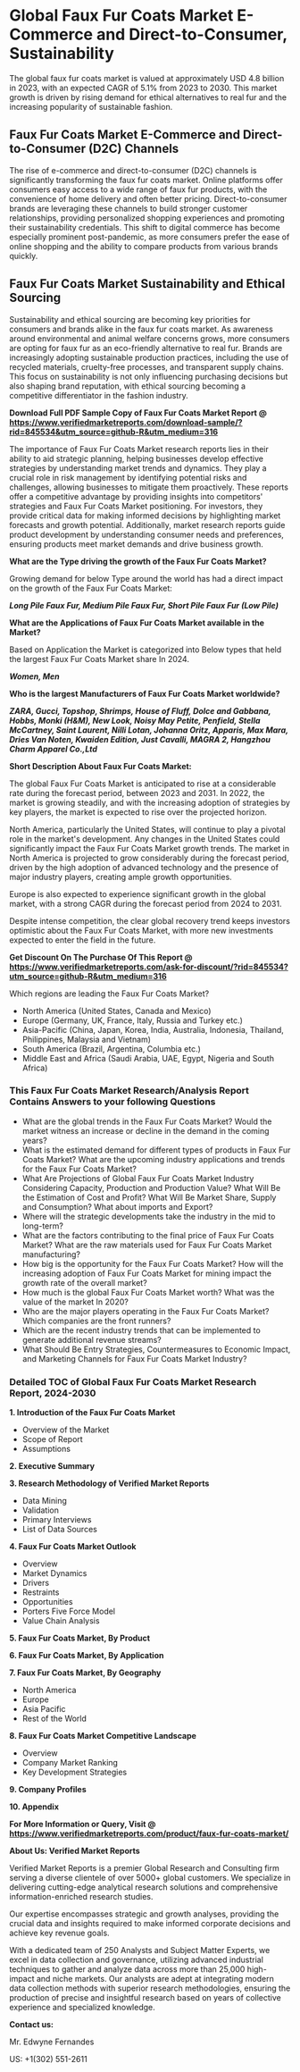 <h1>Global Faux Fur Coats Market E-Commerce and Direct-to-Consumer, Sustainability</h1><p class=""><p>The global faux fur coats market is valued at approximately USD 4.8 billion in 2023, with an expected CAGR of 5.1% from 2023 to 2030. This market growth is driven by rising demand for ethical alternatives to real fur and the increasing popularity of sustainable fashion. </p><h2>Faux Fur Coats Market E-Commerce and Direct-to-Consumer (D2C) Channels</h2><p>The rise of e-commerce and direct-to-consumer (D2C) channels is significantly transforming the faux fur coats market. Online platforms offer consumers easy access to a wide range of faux fur products, with the convenience of home delivery and often better pricing. Direct-to-consumer brands are leveraging these channels to build stronger customer relationships, providing personalized shopping experiences and promoting their sustainability credentials. This shift to digital commerce has become especially prominent post-pandemic, as more consumers prefer the ease of online shopping and the ability to compare products from various brands quickly.</p><h2>Faux Fur Coats Market Sustainability and Ethical Sourcing</h2><p>Sustainability and ethical sourcing are becoming key priorities for consumers and brands alike in the faux fur coats market. As awareness around environmental and animal welfare concerns grows, more consumers are opting for faux fur as an eco-friendly alternative to real fur. Brands are increasingly adopting sustainable production practices, including the use of recycled materials, cruelty-free processes, and transparent supply chains. This focus on sustainability is not only influencing purchasing decisions but also shaping brand reputation, with ethical sourcing becoming a competitive differentiator in the fashion industry.</p></p><p class=""><strong>Download Full PDF Sample Copy of Faux Fur Coats Market Report @ <a href="https://www.verifiedmarketreports.com/download-sample/?rid=845534&utm_source=github-R&utm_medium=316" target="_blank">https://www.verifiedmarketreports.com/download-sample/?rid=845534&utm_source=github-R&utm_medium=316</a></strong></p><p>The importance of&nbsp;Faux Fur Coats Market research reports lies in their ability to aid strategic planning, helping businesses develop effective strategies by understanding market trends and dynamics. They play a crucial role in risk management by identifying potential risks and challenges, allowing businesses to mitigate them proactively. These reports offer a competitive advantage by providing insights into competitors' strategies and Faux Fur Coats Market positioning. For investors, they provide critical data for making informed decisions by highlighting market forecasts and growth potential. Additionally, market research reports guide product development by understanding consumer needs and preferences, ensuring products meet market demands and drive business growth.</p><p><strong>What are the&nbsp;Type driving the growth of the Faux Fur Coats Market?</strong></p><p id="" class="">Growing demand for below Type around the world has had a direct impact on the growth of the Faux Fur Coats Market:</p><p class=""><em><strong>Long Pile Faux Fur, Medium Pile Faux Fur, Short Pile Faux Fur (Low Pile)</strong></em></p><p class=""><strong>What are the&nbsp;Applications&nbsp;of Faux Fur Coats Market available in the Market?</strong></p><p id="" class="">Based on Application the Market is categorized into Below types that held the largest Faux Fur Coats Market share In 2024.</p><p class=""><em><strong>Women, Men</strong></em></p><p class=""><strong>Who is the largest Manufacturers of Faux Fur Coats Market worldwide?</strong></p><p><em><strong>ZARA, Gucci, Topshop, Shrimps, House of Fluff, Dolce and Gabbana, Hobbs, Monki (H&M), New Look, Noisy May Petite, Penfield, Stella McCartney, Saint Laurent, Nilli Lotan, Johanna Oritz, Apparis, Max Mara, Dries Van Noten, Kwaiden Edition, Just Cavalli, MAGRA 2, Hangzhou Charm Apparel Co.,Ltd</strong></em></p><p id="" class=""><strong>Short Description About Faux Fur Coats Market:</strong></p><p>The global Faux Fur Coats Market is anticipated to rise at a considerable rate during the forecast period, between 2023 and 2031. In 2022, the market is growing steadily, and with the increasing adoption of strategies by key players, the market is expected to rise over the projected horizon.</p><p>North America, particularly the United States, will continue to play a pivotal role in the market's development. Any changes in the United States could significantly impact the Faux Fur Coats Market growth trends. The market in North America is projected to grow considerably during the forecast period, driven by the high adoption of advanced technology and the presence of major industry players, creating ample growth opportunities.</p><p>Europe is also expected to experience significant growth in the global market, with a strong CAGR during the forecast period from 2024 to 2031.</p><p>Despite intense competition, the clear global recovery trend keeps investors optimistic about the Faux Fur Coats Market, with more new investments expected to enter the field in the future.</p><p id="" class=""><strong>Get Discount On The Purchase Of This Report @ <a href="https://www.verifiedmarketreports.com/ask-for-discount/?rid=845534?utm_source=github-R&utm_medium=316" target="_blank">https://www.verifiedmarketreports.com/ask-for-discount/?rid=845534?utm_source=github-R&utm_medium=316</a></strong></p><p class="">Which regions are leading the Faux Fur Coats Market?</p><ul><li>North America (United States, Canada and Mexico)</li><li>Europe (Germany, UK, France, Italy, Russia and Turkey etc.)</li><li>Asia-Pacific (China, Japan, Korea, India, Australia, Indonesia, Thailand, Philippines, Malaysia and Vietnam)</li><li>South America (Brazil, Argentina, Columbia etc.)</li><li>Middle East and Africa (Saudi Arabia, UAE, Egypt, Nigeria and South Africa)</li></ul><h3 id="" class="">This Faux Fur Coats Market Research/Analysis Report Contains Answers to your following Questions</h3><ul><li>What are the global trends in the Faux Fur Coats Market? Would the market witness an increase or decline in the demand in the coming years?</li><li>What is the estimated demand for different types of products in Faux Fur Coats Market? What are the upcoming industry applications and trends for the Faux Fur Coats Market?</li><li>What Are Projections of Global Faux Fur Coats Market Industry Considering Capacity, Production and Production Value? What Will Be the Estimation of Cost and Profit? What Will Be Market Share, Supply and Consumption? What about imports and Export?</li><li>Where will the strategic developments take the industry in the mid to long-term?</li><li>What are the factors contributing to the final price of Faux Fur Coats Market? What are the raw materials used for Faux Fur Coats Market manufacturing?</li><li>How big is the opportunity for the Faux Fur Coats Market? How will the increasing adoption of Faux Fur Coats Market for mining impact the growth rate of the overall market?</li><li>How much is the global Faux Fur Coats Market worth? What was the value of the market In 2020?</li><li>Who are the major players operating in the Faux Fur Coats Market? Which companies are the front runners?</li><li>Which are the recent industry trends that can be implemented to generate additional revenue streams?</li><li>What Should Be Entry Strategies, Countermeasures to Economic Impact, and Marketing Channels for Faux Fur Coats Market Industry?</li></ul><h3 id="" class="">Detailed TOC of Global Faux Fur Coats Market Research Report, 2024-2030</h3><p id="" class=""><strong>1. Introduction of the Faux Fur Coats Market</strong></p><ul><li>Overview of the Market</li><li>Scope of Report</li><li>Assumptions</li></ul><p id="" class=""><strong>2. Executive Summary</strong></p><p id="" class=""><strong>3. Research Methodology of Verified Market Reports</strong></p><ul><li>Data Mining</li><li>Validation</li><li>Primary Interviews</li><li>List of Data Sources</li></ul><p id="" class=""><strong>4. Faux Fur Coats Market Outlook</strong></p><ul><li>Overview</li><li>Market Dynamics</li><li>Drivers</li><li>Restraints</li><li>Opportunities</li><li>Porters Five Force Model</li><li>Value Chain Analysis</li></ul><p id="" class=""><strong>5. Faux Fur Coats Market, By Product</strong></p><p id="" class=""><strong>6. Faux Fur Coats Market, By Application</strong></p><p id="" class=""><strong>7. Faux Fur Coats Market, By Geography</strong></p><ul><li>North America</li><li>Europe</li><li>Asia Pacific</li><li>Rest of the World</li></ul><p id="" class=""><strong>8. Faux Fur Coats Market Competitive Landscape</strong></p><ul><li>Overview</li><li>Company Market Ranking</li><li>Key Development Strategies</li></ul><p id="" class=""><strong>9. Company Profiles</strong></p><p id="" class=""><strong>10. Appendix</strong></p><p id="" class=""><strong>For More Information or Query, Visit @ <a href="https://www.verifiedmarketreports.com/product/faux-fur-coats-market/" target="_blank">https://www.verifiedmarketreports.com/product/faux-fur-coats-market/</a></strong></p><p id="" class=""><strong>About Us: Verified Market Reports</strong></p><p id="" class="">Verified Market Reports is a premier Global Research and Consulting firm serving a diverse clientele of over 5000+ global customers. We specialize in delivering cutting-edge analytical research solutions and comprehensive information-enriched research studies.</p><p id="" class="">Our expertise encompasses strategic and growth analyses, providing the crucial data and insights required to make informed corporate decisions and achieve key revenue goals.</p><p id="" class="">With a dedicated team of 250 Analysts and Subject Matter Experts, we excel in data collection and governance, utilizing advanced industrial techniques to gather and analyze data across more than 25,000 high-impact and niche markets. Our analysts are adept at integrating modern data collection methods with superior research methodologies, ensuring the production of precise and insightful research based on years of collective experience and specialized knowledge.</p><p id="" class=""><strong>Contact us:</strong></p><p id="" class="">Mr. Edwyne Fernandes</p><p id="" class="">US: +1(302) 551-2611</p>